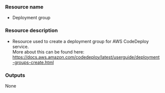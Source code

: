 ### Resource name
- Deployment group

### Resource description
- Resource used to create a deployment group for AWS CodeDeploy service.
<br>More about this can be found here:<br>
https://docs.aws.amazon.com/codedeploy/latest/userguide/deployment-groups-create.html

### Outputs
None
